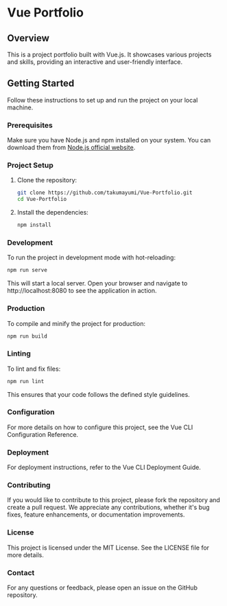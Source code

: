 # Vue Portfolio

## Overview

This is a project portfolio built with Vue.js. It showcases various projects and skills, providing an interactive and user-friendly interface.

## Getting Started

Follow these instructions to set up and run the project on your local machine.

### Prerequisites

Make sure you have Node.js and npm installed on your system. You can download them from [Node.js official website](https://nodejs.org/).

### Project Setup

1. Clone the repository:
   ```bash
   git clone https://github.com/takumayumi/Vue-Portfolio.git
   cd Vue-Portfolio
   ```
2. Install the dependencies:
   ```bash
   npm install
   ```

### Development

To run the project in development mode with hot-reloading:

```bash
npm run serve
```

This will start a local server. Open your browser and navigate to http://localhost:8080 to see the application in action.

### Production

To compile and minify the project for production:

```bash
npm run build
```

### Linting

To lint and fix files:

```bash
npm run lint
```

This ensures that your code follows the defined style guidelines.

### Configuration

For more details on how to configure this project, see the Vue CLI Configuration Reference.

### Deployment

For deployment instructions, refer to the Vue CLI Deployment Guide.

### Contributing

If you would like to contribute to this project, please fork the repository and create a pull request. We appreciate any contributions, whether it's bug fixes, feature enhancements, or documentation improvements.

### License

This project is licensed under the MIT License. See the LICENSE file for more details.

### Contact

For any questions or feedback, please open an issue on the GitHub repository.
